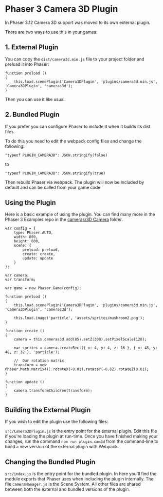 Phaser 3 Camera 3D Plugin
=========================

In Phaser 3.12 Camera 3D support was moved to its own external plugin.

There are two ways to use this in your games:

## 1. External Plugin

You can copy the `dist/camera3d.min.js` file to your project folder and preload it into Phaser:

```
function preload ()
{
    this.load.scenePlugin('Camera3DPlugin', 'plugins/camera3d.min.js', 'Camera3DPlugin', 'cameras3d');
}
```

Then you can use it like usual.

## 2. Bundled Plugin

If you prefer you can configure Phaser to include it when it builds its dist files.

To do this you need to edit the webpack config files and change the following:

```
"typeof PLUGIN_CAMERA3D": JSON.stringify(false)
```

to

```
"typeof PLUGIN_CAMERA3D": JSON.stringify(true)
```

Then rebuild Phaser via webpack. The plugin will now be included by default and can be called from your game code.

## Using the Plugin

Here is a basic example of using the plugin. You can find many more in the Phaser 3 Examples repo in the [cameras/3D Camera](https://github.com/photonstorm/phaser3-examples/tree/master/public/src/camera/3D%20camera) folder.

```
var config = {
    type: Phaser.AUTO,
    width: 800,
    height: 600,
    scene: {
        preload: preload,
        create: create,
        update: update
    }
};

var camera;
var transform;

var game = new Phaser.Game(config);

function preload ()
{
    this.load.scenePlugin('Camera3DPlugin', 'plugins/camera3d.min.js', 'Camera3DPlugin', 'cameras3d');

    this.load.image('particle', 'assets/sprites/mushroom2.png');
}

function create ()
{
    camera = this.cameras3d.add(85).setZ(300).setPixelScale(128);

    var sprites = camera.createRect({ x: 4, y: 4, z: 16 }, { x: 48, y: 48, z: 32 }, 'particle');

    //  Our rotation matrix
    transform = new Phaser.Math.Matrix4().rotateX(-0.01).rotateY(-0.02).rotateZ(0.01);
}

function update ()
{
    camera.transformChildren(transform);
}
```

## Building the External Plugin

If you wish to edit the plugin use the following files:

`src/Camera3DPlugin.js` is the entry point for the external plugin. Edit this file if you're loading the plugin at run-time. Once you have finished making your changes, run the command `npm run plugin.cam3d` from the command-line to build a new version of the external plugin with Webpack.

## Changing the Bundled Plugin

`src/index.js` is the entry point for the bundled plugin. In here you'll find the module exports that Phaser uses when including the plugin internally. The file `CameraManager.js` is the Scene System. All other files are shared between both the external and bundled versions of the plugin.
